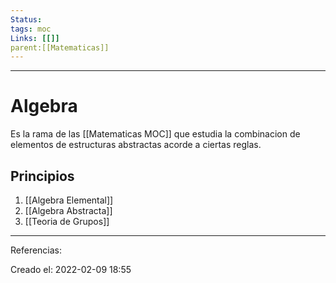 ```yaml
---
Status: 
tags: moc
Links: [[]]
parent:[[Matematicas]]
---
```

___
# Algebra
Es la rama de las [[Matematicas MOC]] que estudia la combinacion de elementos de estructuras abstractas acorde a ciertas reglas.

## Principios
1. [[Algebra Elemental]]
2. [[Algebra Abstracta]]
3. [[Teoria de Grupos]]
___
Referencias:

Creado el: 2022-02-09 18:55
